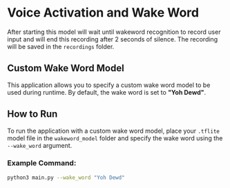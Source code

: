 # Voice Activation and Wake Word

After starting this model will wait until wakeword recognition to record user input and will end this recording after 2 seconds of silence. The recording will be saved in the `recordings` folder. 

## Custom Wake Word Model

This application allows you to specify a custom wake word model to be used during runtime. By default, the wake word is set to **"Yoh Dewd"**. 

## How to Run

To run the application with a custom wake word model, place your `.tflite` model file in the `wakeword_model` folder and specify the wake word using the `--wake_word` argument.

### Example Command:

```bash
python3 main.py --wake_word "Yoh Dewd"
